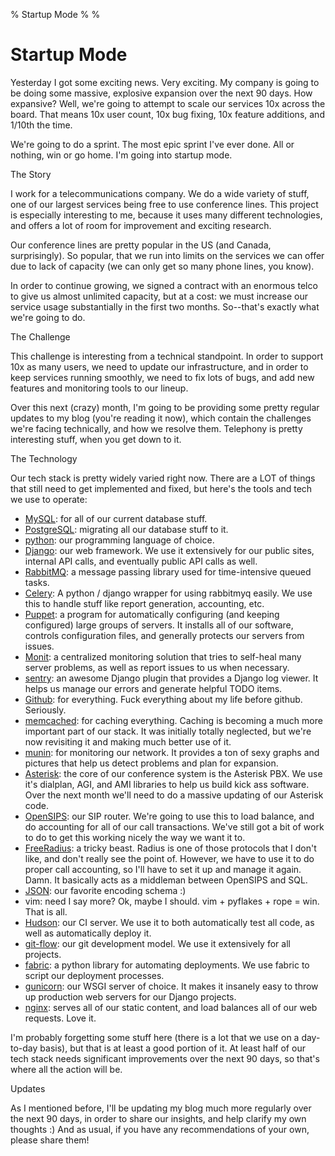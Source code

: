 % Startup Mode
%
%

Startup Mode
============

Yesterday I got some exciting news. Very exciting. My company is going
to be doing some massive, explosive expansion over the next 90 days. How
expansive? Well, we're going to attempt to scale our services 10x across
the board. That means 10x user count, 10x bug fixing, 10x feature
additions, and 1/10th the time.

We're going to do a sprint. The most epic sprint I've ever done. All or
nothing, win or go home. I'm going into startup mode.

The Story

I work for a telecommunications company. We do a wide variety of stuff,
one of our largest services being free to use conference lines. This
project is especially interesting to me, because it uses many different
technologies, and offers a lot of room for improvement and exciting
research.

Our conference lines are pretty popular in the US (and Canada,
surprisingly). So popular, that we run into limits on the services we
can offer due to lack of capacity (we can only get so many phone lines,
you know).

In order to continue growing, we signed a contract with an enormous
telco to give us almost unlimited capacity, but at a cost: we must
increase our service usage substantially in the first two months.
So--that's exactly what we're going to do.

The Challenge

This challenge is interesting from a technical standpoint. In order to
support 10x as many users, we need to update our infrastructure, and in
order to keep services running smoothly, we need to fix lots of bugs,
and add new features and monitoring tools to our lineup.

Over this next (crazy) month, I'm going to be providing some pretty
regular updates to my blog (you're reading it now), which contain the
challenges we're facing technically, and how we resolve them. Telephony
is pretty interesting stuff, when you get down to it.

The Technology

Our tech stack is pretty widely varied right now. There are a LOT of
things that still need to get implemented and fixed, but here's the
tools and tech we use to operate:

-   [MySQL](http://en.wikipedia.org/wiki/MySQL): for all of our current
    database stuff.
-   [PostgreSQL](http://www.postgresql.org/): migrating all our database
    stuff to it.
-   [python](http://python.org/): our programming language of choice.
-   [Django](http://www.djangoproject.com/): our web framework. We use
    it extensively for our public sites, internal API calls, and
    eventually public API calls as well.
-   [RabbitMQ](http://www.rabbitmq.com/): a message passing library used
    for time-intensive queued tasks.
-   [Celery](http://celeryproject.org/): A python / django wrapper for
    using rabbitmyq easily. We use this to handle stuff like report
    generation, accounting, etc.
-   [Puppet](http://www.puppetlabs.com/): a program for automatically
    configuring (and keeping configured) large groups of servers. It
    installs all of our software, controls configuration files, and
    generally protects our servers from issues.
-   [Monit](http://mmonit.com/monit/): a centralized monitoring solution
    that tries to self-heal many server problems, as well as report
    issues to us when necessary.
-   [sentry](http://code.disqus.com/code/projects/sentry.html): an
    awesome Django plugin that provides a Django log viewer. It helps us
    manage our errors and generate helpful TODO items.
-   [Github](https://github.com/): for everything. Fuck everything about
    my life before github. Seriously.
-   [memcached](http://www.memcached.org/): for caching everything.
    Caching is becoming a much more important part of our stack. It was
    initially totally neglected, but we're now revisiting it and making
    much better use of it.
-   [munin](http://munin-monitoring.org/): for monitoring our network.
    It provides a ton of sexy graphs and pictures that help us detect
    problems and plan for expansion.
-   [Asterisk](http://www.asterisk.org/): the core of our conference
    system is the Asterisk PBX. We use it's dialplan, AGI, and AMI
    libraries to help us build kick ass software. Over the next month
    we'll need to do a massive updating of our Asterisk code.
-   [OpenSIPS](http://www.opensips.org/): our SIP router. We're going to
    use this to load balance, and do accounting for all of our call
    transactions. We've still got a bit of work to do to get this
    working nicely the way we want it to.
-   [FreeRadius](http://freeradius.org/): a tricky beast. Radius is one
    of those protocols that I don't like, and don't really see the point
    of. However, we have to use it to do proper call accounting, so I'll
    have to set it up and manage it again. Damn. It basically acts as a
    middleman between OpenSIPS and SQL.
-   [JSON](http://json.org/): our favorite encoding schema :)
-   vim: need I say more? Ok, maybe I should. vim + pyflakes + rope =
    win. That is all.
-   [Hudson](http://hudson-ci.org/): our CI server. We use it to both
    automatically test all code, as well as automatically deploy it.
-   [git-flow](http://nvie.com/posts/a-successful-git-branching-model/):
    our git development model. We use it extensively for all projects.
-   [fabric](http://docs.fabfile.org/0.9.3/): a python library for
    automating deployments. We use fabric to script our deployment
    processes.
-   [gunicorn](http://gunicorn.org/): our WSGI server of choice. It
    makes it insanely easy to throw up production web servers for our
    Django projects.
-   [nginx](http://www.nginx.org/): serves all of our static content,
    and load balances all of our web requests. Love it.

I'm probably forgetting some stuff here (there is a lot that we use on a
day-to-day basis), but that is at least a good portion of it. At least
half of our tech stack needs significant improvements over the next 90
days, so that's where all the action will be.

Updates

As I mentioned before, I'll be updating my blog much more regularly over
the next 90 days, in order to share our insights, and help clarify my
own thoughts :) And as usual, if you have any recommendations of your
own, please share them!
